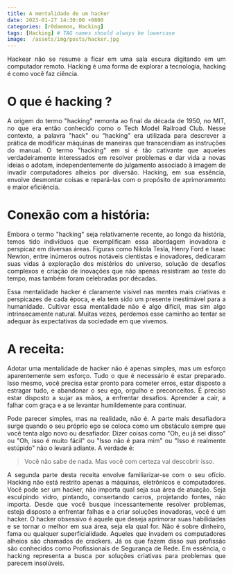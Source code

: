 ```yaml
---
title: A mentalidade de um hacker
date: 2023-01-27 14:30:00 +0800
categories: [r0daemon, Hacking]
tags: [Hacking] # TAG names should always be lowercase
image:  /assets/img/posts/hacker.jpg
---
```


<p align="justify"> Hackear não se resume a ficar em uma sala escura digitando em um computador remoto. Hacking é uma forma de explorar a tecnologia, hacking é como você faz ciência. </p>

# O que é hacking ?

<p align="justify"> A origem do termo "hacking" remonta ao final da década de 1950, no MIT, no que era então conhecido como o Tech Model Railroad Club. Nesse contexto, a palavra "hack" ou "hacking" era utilizada para descrever a prática de modificar máquinas de maneiras que transcendiam as instruções do manual. O termo "hacking" em si é tão cativante que aqueles verdadeiramente interessados em resolver problemas e dar vida a novas ideias o adotam, independentemente do julgamento associado à imagem de invadir computadores alheios por diversão. Hacking, em sua essência, envolve desmontar coisas e repará-las com o propósito de aprimoramento e maior eficiência. </p>

# Conexão com a história:

<p align="justify"> Embora o termo "hacking" seja relativamente recente, ao longo da história, temos tido indivíduos que exemplificam essa abordagem inovadora e perspicaz em diversas áreas. Figuras como Nikola Tesla, Henry Ford e Isaac Newton, entre inúmeros outros notáveis cientistas e inovadores, dedicaram suas vidas à exploração dos mistérios do universo, solução de desafios complexos e criação de inovações que não apenas resistiram ao teste do tempo, mas também foram celebradas por décadas. </p>

<p align="justify"> Essa mentalidade hacker é claramente visível nas mentes mais criativas e perspicazes de cada época, e ela tem sido um presente inestimável para a humanidade. Cultivar essa mentalidade não é algo difícil, mas sim algo intrinsecamente natural. Muitas vezes, perdemos esse caminho ao tentar se adequar às expectativas da sociedade em que vivemos. </p>

# A receita:


<p align="justify"> Adotar uma mentalidade de hacker não é apenas simples, mas um esforço aparentemente sem esforço. Tudo o que é necessário é estar preparado. Isso mesmo, você precisa estar pronto para cometer erros, estar disposto a estragar tudo, e abandonar o seu ego, orgulho e preconceitos. É preciso estar disposto a sujar as mãos, a enfrentar desafios. Aprender a cair, a falhar com graça e a se levantar humildemente para continuar. </p>

<p align="justify"> Pode parecer simples, mas na realidade, não é. A parte mais desafiadora surge quando o seu próprio ego se coloca como um obstáculo sempre que você tenta algo novo ou desafiador. Dizer coisas como "Oh, eu já sei disso" ou "Oh, isso é muito fácil" ou "Isso não é para mim" ou "Isso é realmente estúpido" não o levará adiante. A verdade é: </p>

> Você não sabe de nada. Mas você com certeza vai descobrir isso.

<p align="justify"> A segunda parte desta receita envolve familiarizar-se com o seu ofício. Hacking não está restrito apenas a máquinas, eletrônicos e computadores. Você pode ser um hacker, não importa qual seja sua área de atuação. Seja esculpindo vidro, pintando, consertando carros, projetando fontes, não importa. Desde que você busque incessantemente resolver problemas, esteja disposto a enfrentar falhas e a criar soluções inovadoras, você é um hacker. O hacker obsessivo é aquele que deseja aprimorar suas habilidades e se tornar o melhor em sua área, seja ela qual for. Não é sobre dinheiro, fama ou qualquer superficialidade. Aqueles que invadem os computadores alheios são chamados de crackers. Já os que fazem disso sua profissão são conhecidos como Profissionais de Segurança de Rede. Em essência, o hacking representa a busca por soluções criativas para problemas que parecem insolúveis.</p>
